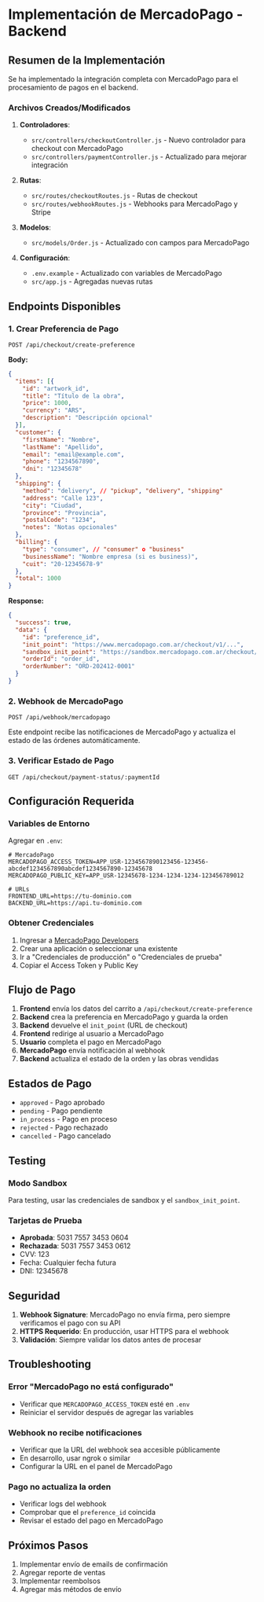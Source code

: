 # Implementación de MercadoPago - Backend

## Resumen de la Implementación

Se ha implementado la integración completa con MercadoPago para el procesamiento de pagos en el backend.

### Archivos Creados/Modificados

1. **Controladores**:
   - `src/controllers/checkoutController.js` - Nuevo controlador para checkout con MercadoPago
   - `src/controllers/paymentController.js` - Actualizado para mejorar integración

2. **Rutas**:
   - `src/routes/checkoutRoutes.js` - Rutas de checkout
   - `src/routes/webhookRoutes.js` - Webhooks para MercadoPago y Stripe

3. **Modelos**:
   - `src/models/Order.js` - Actualizado con campos para MercadoPago

4. **Configuración**:
   - `.env.example` - Actualizado con variables de MercadoPago
   - `src/app.js` - Agregadas nuevas rutas

## Endpoints Disponibles

### 1. Crear Preferencia de Pago
```
POST /api/checkout/create-preference
```

**Body:**
```json
{
  "items": [{
    "id": "artwork_id",
    "title": "Título de la obra",
    "price": 1000,
    "currency": "ARS",
    "description": "Descripción opcional"
  }],
  "customer": {
    "firstName": "Nombre",
    "lastName": "Apellido",
    "email": "email@example.com",
    "phone": "1234567890",
    "dni": "12345678"
  },
  "shipping": {
    "method": "delivery", // "pickup", "delivery", "shipping"
    "address": "Calle 123",
    "city": "Ciudad",
    "province": "Provincia",
    "postalCode": "1234",
    "notes": "Notas opcionales"
  },
  "billing": {
    "type": "consumer", // "consumer" o "business"
    "businessName": "Nombre empresa (si es business)",
    "cuit": "20-12345678-9"
  },
  "total": 1000
}
```

**Response:**
```json
{
  "success": true,
  "data": {
    "id": "preference_id",
    "init_point": "https://www.mercadopago.com.ar/checkout/v1/...",
    "sandbox_init_point": "https://sandbox.mercadopago.com.ar/checkout/v1/...",
    "orderId": "order_id",
    "orderNumber": "ORD-202412-0001"
  }
}
```

### 2. Webhook de MercadoPago
```
POST /api/webhook/mercadopago
```

Este endpoint recibe las notificaciones de MercadoPago y actualiza el estado de las órdenes automáticamente.

### 3. Verificar Estado de Pago
```
GET /api/checkout/payment-status/:paymentId
```

## Configuración Requerida

### Variables de Entorno

Agregar en `.env`:

```env
# MercadoPago
MERCADOPAGO_ACCESS_TOKEN=APP_USR-1234567890123456-123456-abcdef1234567890abcdef1234567890-12345678
MERCADOPAGO_PUBLIC_KEY=APP_USR-12345678-1234-1234-1234-123456789012

# URLs
FRONTEND_URL=https://tu-dominio.com
BACKEND_URL=https://api.tu-dominio.com
```

### Obtener Credenciales

1. Ingresar a [MercadoPago Developers](https://www.mercadopago.com/developers/panel/app)
2. Crear una aplicación o seleccionar una existente
3. Ir a "Credenciales de producción" o "Credenciales de prueba"
4. Copiar el Access Token y Public Key

## Flujo de Pago

1. **Frontend** envía los datos del carrito a `/api/checkout/create-preference`
2. **Backend** crea la preferencia en MercadoPago y guarda la orden
3. **Backend** devuelve el `init_point` (URL de checkout)
4. **Frontend** redirige al usuario a MercadoPago
5. **Usuario** completa el pago en MercadoPago
6. **MercadoPago** envía notificación al webhook
7. **Backend** actualiza el estado de la orden y las obras vendidas

## Estados de Pago

- `approved` - Pago aprobado
- `pending` - Pago pendiente
- `in_process` - Pago en proceso
- `rejected` - Pago rechazado
- `cancelled` - Pago cancelado

## Testing

### Modo Sandbox

Para testing, usar las credenciales de sandbox y el `sandbox_init_point`.

### Tarjetas de Prueba

- **Aprobada**: 5031 7557 3453 0604
- **Rechazada**: 5031 7557 3453 0612
- CVV: 123
- Fecha: Cualquier fecha futura
- DNI: 12345678

## Seguridad

1. **Webhook Signature**: MercadoPago no envía firma, pero siempre verificamos el pago con su API
2. **HTTPS Requerido**: En producción, usar HTTPS para el webhook
3. **Validación**: Siempre validar los datos antes de procesar

## Troubleshooting

### Error "MercadoPago no está configurado"
- Verificar que `MERCADOPAGO_ACCESS_TOKEN` esté en `.env`
- Reiniciar el servidor después de agregar las variables

### Webhook no recibe notificaciones
- Verificar que la URL del webhook sea accesible públicamente
- En desarrollo, usar ngrok o similar
- Configurar la URL en el panel de MercadoPago

### Pago no actualiza la orden
- Verificar logs del webhook
- Comprobar que el `preference_id` coincida
- Revisar el estado del pago en MercadoPago

## Próximos Pasos

1. Implementar envío de emails de confirmación
2. Agregar reporte de ventas
3. Implementar reembolsos
4. Agregar más métodos de envío